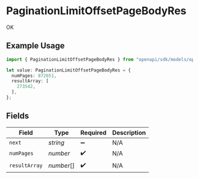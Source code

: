 # PaginationLimitOffsetPageBodyRes

OK

## Example Usage

```typescript
import { PaginationLimitOffsetPageBodyRes } from "openapi/sdk/models/operations";

let value: PaginationLimitOffsetPageBodyRes = {
  numPages: 872651,
  resultArray: [
    273542,
  ],
};
```

## Fields

| Field              | Type               | Required           | Description        |
| ------------------ | ------------------ | ------------------ | ------------------ |
| `next`             | *string*           | :heavy_minus_sign: | N/A                |
| `numPages`         | *number*           | :heavy_check_mark: | N/A                |
| `resultArray`      | *number*[]         | :heavy_check_mark: | N/A                |